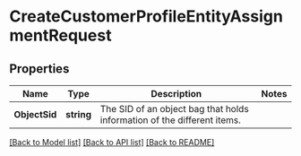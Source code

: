 # CreateCustomerProfileEntityAssignmentRequest

## Properties

Name | Type | Description | Notes
------------ | ------------- | ------------- | -------------
**ObjectSid** | **string** | The SID of an object bag that holds information of the different items. | 

[[Back to Model list]](../README.md#documentation-for-models) [[Back to API list]](../README.md#documentation-for-api-endpoints) [[Back to README]](../README.md)


